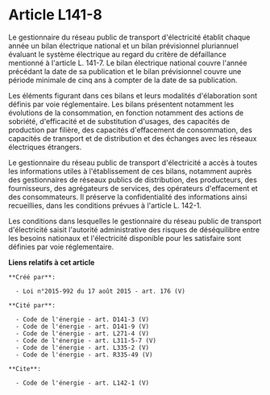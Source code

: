 # Article L141-8

Le gestionnaire du réseau public de transport d'électricité établit chaque année un bilan électrique national et un bilan
prévisionnel pluriannuel évaluant le système électrique au regard du critère de défaillance mentionné à l'article L. 141-7.
Le bilan électrique national couvre l'année précédant la date de sa publication et le bilan prévisionnel couvre une période
minimale de cinq ans à compter de la date de sa publication. 

Les éléments figurant dans ces bilans et leurs modalités d'élaboration sont définis par voie réglementaire. Les bilans
présentent notamment les évolutions de la consommation, en fonction notamment des actions de sobriété, d'efficacité et de
substitution d'usages, des capacités de production par filière, des capacités d'effacement de consommation, des capacités de
transport et de distribution et des échanges avec les réseaux électriques étrangers. 

Le gestionnaire du réseau public de transport d'électricité a accès à toutes les informations utiles à l'établissement de ces
bilans, notamment auprès des gestionnaires de réseaux publics de distribution, des producteurs, des fournisseurs, des
agrégateurs de services, des opérateurs d'effacement et des consommateurs. Il préserve la confidentialité des informations
ainsi recueillies, dans les conditions prévues à l'article L. 142-1. 

Les conditions dans lesquelles le gestionnaire du réseau public de transport d'électricité saisit l'autorité administrative
des risques de déséquilibre entre les besoins nationaux et l'électricité disponible pour les satisfaire sont définies par
voie réglementaire.

**Liens relatifs à cet article**

	**Créé par**:

	  - Loi n°2015-992 du 17 août 2015 - art. 176 (V)

	**Cité par**:

	  - Code de l'énergie - art. D141-3 (V)
	  - Code de l'énergie - art. D141-9 (V)
	  - Code de l'énergie - art. L271-4 (V)
	  - Code de l'énergie - art. L311-5-7 (V)
	  - Code de l'énergie - art. L335-2 (V)
	  - Code de l'énergie - art. R335-49 (V)

	**Cite**:

	  - Code de l'énergie - art. L142-1 (V)
